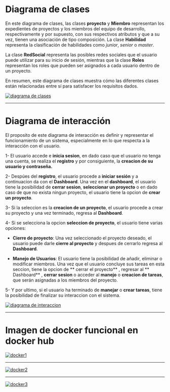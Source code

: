 
# Diagrama de clases

En este diagrama de clases, las clases **proyecto** y **Miembro** representan los expedientes de proyectos y los miembros del equipo de desarrollo, respectivamente y por supuesto, con sus respectivos atributos y que a su vez, tienen una asociación de tipo composición. La clase **Habilidad** representa la clasificación de habilidades como *junior*, *senior* o *master*.

La clase **RedSocial** representa las posibles redes sociales que el usuario puede utilizar para su inicio de sesión, mientras que la clase **Roles**  representan los roles que pueden ser asignados a cada usuario dentro de un proyecto.

En resumen, este diagrama de clases muestra cómo las diferentes clases están relacionadas entre sí para satisfacer los requisitos dados.

[![diagrama de clases](https://raw.githubusercontent.com/miguel-cortinas/flappy/main/diagrama%20de%20clases.jpg?token=GHSAT0AAAAAAB7LJ2EPJIPTS6JZ52ZHBGMUZASKREQ "diagrama de clases")](https://raw.githubusercontent.com/miguel-cortinas/flappy/main/diagrama%20de%20clases.jpg?token=GHSAT0AAAAAAB7LJ2EPJIPTS6JZ52ZHBGMUZASKREQ "diagrama de clases")

------------



# Diagrama de interacción

El proposito de este diagrama de interacción es definir y representar el funcionamiento de un sistema, especialmente en lo que respecta a la interacción con el usuario.

   1- El usuario accede e **inicia sesion**, en dado caso que el usuario no tenga una cuenta, se realiza el **registro** y por consiguiente, la **creacion de su usuario y contraseña.**

   2- Despúes del **registro**, el usuario procede a **iniciar sesión** y a continuacion da con el **Dashboard**.
Una vez en el **dashboard**, el usuario tiene la posibilidad de **cerrar sesion**, **seleccionar un proyecto** o en dado caso de que no exista ningun proyecto, el usuario tiene la opcion de **crear un proyecto**.

3- Si la seleccion es la **creacion de un proyecto**, el usuario procede a crear su proyecto y una vez terminado, regresa al **Dashboard**.

   4- Si se selecciona la opcion **seleccion de proyecto**, el usuario tiene varias opciones:
- **Cierre de proyecto**:
Una vez seleccionado el proyecto deseado, el usuario puede darle **cierre al proyecto** y despues de cerrarlo regresa al **Dashboard**.

- **Manejo de Usuarios**:
El usuario tiene la posibilidad de añadir, eliminar o modificar miembros.
Una vez que el usuario concluye sus tareas en esta seccion, tiene la opcion de ** cerrar el proyecto** , regresar al ** Dashboard** , **cerrar sesion** o acceder al **manejo** o **creacion de tareas**, que serán asignadas a los miembros del proyecto.

5- Y por ultimo, si el usuario ha terminado de **manejar** o **crear tareas**, tiene la      posibilidad de finalizar su interaccion con el sistema.

[![diagrama de interaccion](https://raw.githubusercontent.com/miguel-cortinas/flappy/main/diagrama%20de%20interaccion.jpeg?token=GHSAT0AAAAAAB7LJ2EOTBCDTRLQPZJM5SZOZASKRUA "diagrama de interaccion")](https://raw.githubusercontent.com/miguel-cortinas/flappy/main/diagrama%20de%20interaccion.jpeg?token=GHSAT0AAAAAAB7LJ2EOTBCDTRLQPZJM5SZOZASKRUA "diagrama de interaccion")


------------

# Imagen de docker funcional en docker hub 

[![docker1](https://raw.githubusercontent.com/miguel-cortinas/flappy/main/docker1.jpeg?token=GHSAT0AAAAAAB7LJ2EOFEQ6WHDDPX7J7TECZASKSHQ "docker1")](https://raw.githubusercontent.com/miguel-cortinas/flappy/main/docker1.jpeg?token=GHSAT0AAAAAAB7LJ2EOFEQ6WHDDPX7J7TECZASKSHQ "docker1")


------------


[![docker2](https://raw.githubusercontent.com/miguel-cortinas/flappy/main/docker2.jpeg?token=GHSAT0AAAAAAB7LJ2EPBX23NKSRNQ72E6FCZASKSYQ "docker2")](https://raw.githubusercontent.com/miguel-cortinas/flappy/main/docker2.jpeg?token=GHSAT0AAAAAAB7LJ2EPBX23NKSRNQ72E6FCZASKSYQ "docker2")

------------

[![docker3](https://raw.githubusercontent.com/miguel-cortinas/flappy/main/docker3.jpeg?token=GHSAT0AAAAAAB7LJ2EPQADWXQCOEASERYNUZASKTJA "docker3")](https://raw.githubusercontent.com/miguel-cortinas/flappy/main/docker3.jpeg?token=GHSAT0AAAAAAB7LJ2EPQADWXQCOEASERYNUZASKTJA "docker3")